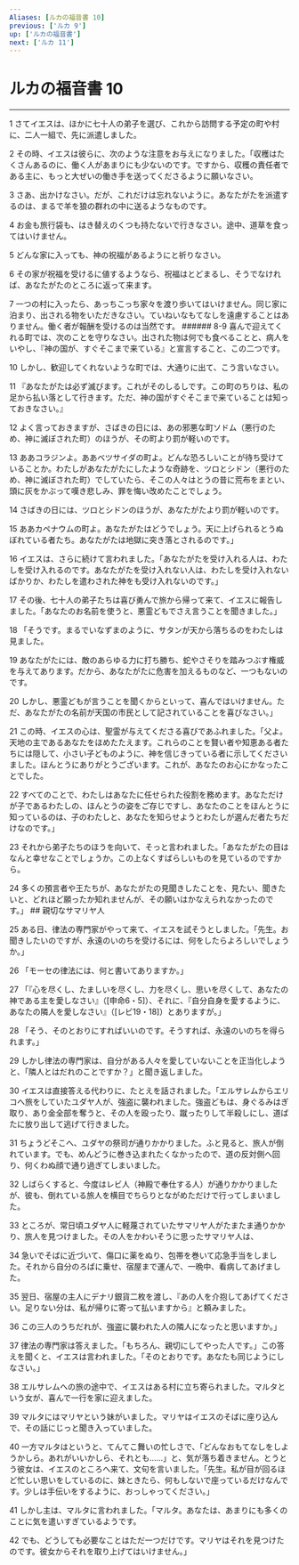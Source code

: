 ```yaml
---
Aliases: [ルカの福音書 10]
previous: ['ルカ 9']
up: ['ルカの福音書']
next: ['ルカ 11']
---
```

# ルカの福音書 10

***




1 
さてイエスは、ほかに七十人の弟子を選び、これから訪問する予定の町や村に、二人一組で、先に派遣しました。 



2 
その時、イエスは彼らに、次のような注意をお与えになりました。「収穫はたくさんあるのに、働く人があまりにも少ないのです。ですから、収穫の責任者である主に、もっと大ぜいの働き手を送ってくださるように願いなさい。 



3 
さあ、出かけなさい。だが、これだけは忘れないように。あなたがたを派遣するのは、まるで羊を狼の群れの中に送るようなものです。 



4 
お金も旅行袋も、はき替えのくつも持たないで行きなさい。途中、道草を食ってはいけません。 



5 
どんな家に入っても、神の祝福があるようにと祈りなさい。 



6 
その家が祝福を受けるに値するようなら、祝福はとどまるし、そうでなければ、あなたがたのところに返って来ます。 



7 
一つの村に入ったら、あっちこっち家々を渡り歩いてはいけません。同じ家に泊まり、出される物をいただきなさい。ていねいなもてなしを遠慮することはありません。働く者が報酬を受けるのは当然です。 ###### 8-9 喜んで迎えてくれる町では、次のことを守りなさい。出された物は何でも食べることと、病人をいやし、『神の国が、すぐそこまで来ている』と宣言すること、この二つです。 



10 
しかし、歓迎してくれないような町では、大通りに出て、こう言いなさい。 



11 
『あなたがたは必ず滅びます。これがそのしるしです。この町のちりは、私の足から払い落として行きます。ただ、神の国がすぐそこまで来ていることは知っておきなさい。』 



12 
よく言っておきますが、さばきの日には、あの邪悪な町ソドム（悪行のため、神に滅ぼされた町）のほうが、その町より罰が軽いのです。 



13 
ああコラジンよ。ああベツサイダの町よ。どんな恐ろしいことが待ち受けていることか。わたしがあなたがたにしたような奇跡を、ツロとシドン（悪行のため、神に滅ぼされた町）でしていたら、そこの人々はとうの昔に荒布をまとい、頭に灰をかぶって嘆き悲しみ、罪を悔い改めたことでしょう。 



14 
さばきの日には、ツロとシドンのほうが、あなたがたより罰が軽いのです。 



15 
ああカペナウムの町よ。あなたがたはどうでしょう。天に上げられるとうぬぼれている者たち。あなたがたは地獄に突き落とされるのです。」 



16 
イエスは、さらに続けて言われました。「あなたがたを受け入れる人は、わたしを受け入れるのです。あなたがたを受け入れない人は、わたしを受け入れないばかりか、わたしを遣わされた神をも受け入れないのです。」 



17 
その後、七十人の弟子たちは喜び勇んで旅から帰って来て、イエスに報告しました。「あなたのお名前を使うと、悪霊どもでさえ言うことを聞きました。」 



18 
「そうです。まるでいなずまのように、サタンが天から落ちるのをわたしは見ました。 



19 
あなたがたには、敵のあらゆる力に打ち勝ち、蛇やさそりを踏みつぶす権威を与えてあります。だから、あなたがたに危害を加えるものなど、一つもないのです。 



20 
しかし、悪霊どもが言うことを聞くからといって、喜んではいけません。ただ、あなたがたの名前が天国の市民として記されていることを喜びなさい。」 



21 
この時、イエスの心は、聖霊が与えてくださる喜びであふれました。「父よ。天地の主であるあなたをほめたたえます。これらのことを賢い者や知恵ある者たちには隠して、小さい子どものように、神を信じきっている者に示してくださいました。ほんとうにありがとうございます。これが、あなたのお心にかなったことでした。 



22 
すべてのことで、わたしはあなたに任せられた役割を務めます。あなただけが子であるわたしの、ほんとうの姿をご存じですし、あなたのことをほんとうに知っているのは、子のわたしと、あなたを知らせようとわたしが選んだ者たちだけなのです。」 



23 
それから弟子たちのほうを向いて、そっと言われました。「あなたがたの目はなんと幸せなことでしょうか。この上なくすばらしいものを見ているのですから。 



24 
多くの預言者や王たちが、あなたがたの見聞きしたことを、見たい、聞きたいと、どれほど願ったか知れませんが、その願いはかなえられなかったのです。」 ## 親切なサマリヤ人 



25 
ある日、律法の専門家がやって来て、イエスを試そうとしました。「先生。お聞きしたいのですが、永遠のいのちを受けるには、何をしたらよろしいでしょうか。」 



26 
「モーセの律法には、何と書いてありますか。」 



27 
「『心を尽くし、たましいを尽くし、力を尽くし、思いを尽くして、あなたの神である主を愛しなさい』（[申命6・5]）、それに、『自分自身を愛するように、あなたの隣人を愛しなさい』（[レビ19・18]）とありますが。」 



28 
「そう、そのとおりにすればいいのです。そうすれば、永遠のいのちを得られます。」 



29 
しかし律法の専門家は、自分がある人々を愛していないことを正当化しようと、「隣人とはだれのことですか？」と聞き返しました。 



30 
イエスは直接答える代わりに、たとえを話されました。「エルサレムからエリコへ旅をしていたユダヤ人が、強盗に襲われました。強盗どもは、身ぐるみはぎ取り、あり金全部を奪うと、その人を殴ったり、蹴ったりして半殺しにし、道ばたに放り出して逃げて行きました。 



31 
ちょうどそこへ、ユダヤの祭司が通りかかりました。ふと見ると、旅人が倒れています。でも、めんどうに巻き込まれたくなかったので、道の反対側へ回り、何くわぬ顔で通り過ぎてしまいました。 



32 
しばらくすると、今度はレビ人（神殿で奉仕する人）が通りかかりましたが、彼も、倒れている旅人を横目でちらりとながめただけで行ってしまいました。 



33 
ところが、常日頃ユダヤ人に軽蔑されていたサマリヤ人がたまたま通りかかり、旅人を見つけました。その人をかわいそうに思ったサマリヤ人は、 



34 
急いでそばに近づいて、傷口に薬をぬり、包帯を巻いて応急手当をしました。それから自分のろばに乗せ、宿屋まで運んで、一晩中、看病してあげました。 



35 
翌日、宿屋の主人にデナリ銀貨二枚を渡し、『あの人を介抱してあげてください。足りない分は、私が帰りに寄って払いますから』と頼みました。 



36 
この三人のうちだれが、強盗に襲われた人の隣人になったと思いますか。」 



37 
律法の専門家は答えました。「もちろん、親切にしてやった人です。」この答えを聞くと、イエスは言われました。「そのとおりです。あなたも同じようにしなさい。」 



38 
エルサレムへの旅の途中で、イエスはある村に立ち寄られました。マルタという女が、喜んで一行を家に迎えました。 



39 
マルタにはマリヤという妹がいました。マリヤはイエスのそばに座り込んで、その話にじっと聞き入っていました。 



40 
一方マルタはというと、てんてこ舞いの忙しさで、「どんなおもてなしをしようかしら。あれがいいかしら、それとも……」と、気が落ち着きません。とうとう彼女は、イエスのところへ来て、文句を言いました。「先生。私が目が回るほど忙しい思いをしているのに、妹ときたら、何もしないで座っているだけなんです。少しは手伝いをするように、おっしゃってください。」 



41 
しかし主は、マルタに言われました。「マルタ。あなたは、あまりにも多くのことに気を遣いすぎているようです。 



42 
でも、どうしても必要なことはただ一つだけです。マリヤはそれを見つけたのです。彼女からそれを取り上げてはいけません。」
